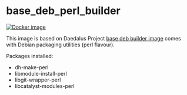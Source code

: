 # base_deb_perl_builder

[![Docker image](https://img.shields.io/badge/docker-latest-blue.svg)](https://hub.docker.com/r/daedalusproject/base_deb_perl_builder)

This image is based on Daedalus Project [base deb builder image](/base_deb_builder) comes with Debian packaging utilities (perl flavour).

Packages installed:

 * dh-make-perl
 * libmodule-install-perl
 * libgit-wrapper-perl
 * libcatalyst-modules-perl
